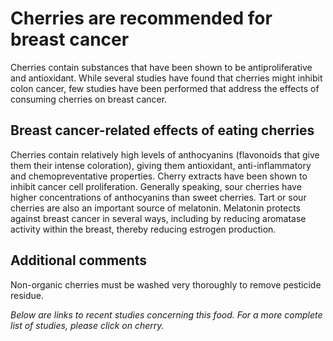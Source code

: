 

#  Cherries are recommended for breast cancer 

Cherries contain substances that have been shown to be antiproliferative and antioxidant. While several studies have found that cherries might inhibit colon cancer, few studies have been performed that address the effects of consuming cherries on breast cancer.

## Breast cancer-related effects of eating cherries 

Cherries contain relatively high levels of anthocyanins (flavonoids that give them their intense coloration), giving them antioxidant, anti-inflammatory and chemopreventative properties. Cherry extracts have been shown to inhibit cancer cell proliferation. Generally speaking, sour cherries have higher concentrations of anthocyanins than sweet cherries. Tart or sour cherries are also an important source of melatonin. Melatonin protects against breast cancer in several ways, including by reducing aromatase activity within the breast, thereby reducing estrogen production.

## Additional comments

Non-organic cherries must be washed very thoroughly to remove pesticide residue.

_Below are links to recent studies concerning this food. For a more complete list of studies, please click on cherry._


  


